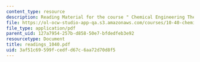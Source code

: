 ```yaml
---
content_type: resource
description: Reading Material for the course " Chemical Engineering Thermodynamics".
file: https://ol-ocw-studio-app-qa.s3.amazonaws.com/courses/10-40-chemical-engineering-thermodynamics-fall-2003/3af51c69599fcedfd67c6aa72d70d8f5_readings_1040.pdf
file_type: application/pdf
parent_uid: 127a7954-257b-d858-50e7-bfdedfeb3e92
resourcetype: Document
title: readings_1040.pdf
uid: 3af51c69-599f-cedf-d67c-6aa72d70d8f5
---
```

